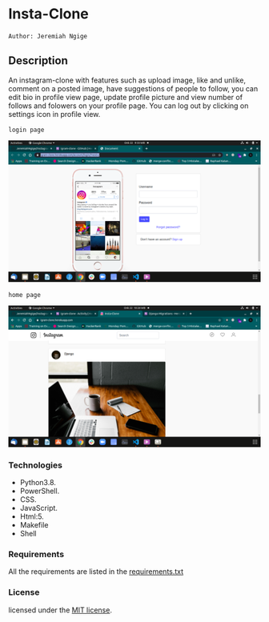 # Insta-Clone

    Author: Jeremiah Ngige

## Description

An instagram-clone with features such as upload image, like and unlike, comment on a posted image, have suggestions of people to follow, you can edit bio in profile view page, update profile picture and view number of follows and folowers on your profile page. You can log out by clicking on settings icon in profile view.

    login page
![modal view](https://raw.githubusercontent.com/JeremiahNgige/instagram-clone/master/static/images/igscrn.png)

    home page 
![modal view](https://raw.githubusercontent.com/JeremiahNgige/instagram-clone/master/static/images/ig2scrn.png)

### Technologies

* Python3.8.
* PowerShell.
* CSS.
* JavaScript.
* Html:5.
* Makefile
* Shell

### Requirements

All the requirements are listed in the [requirements.txt](requirements.txt)

### License

licensed under the [MIT license](LICENSE).
